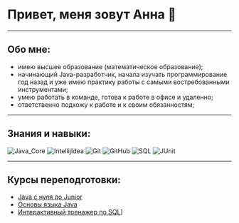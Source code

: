 # Привет, меня зовут Анна  👋

---

## Обо мне:
- имею высшее образование (математическое образование);
- начинающий Java-разработчик, начала изучать программирование год назад и уже имею практику работы с самыми востребованными инструментами;
- умею работать в команде, готова к работе в офисе и удаленно;
- ответственно подхожу к работе и к своим обязанностям;

--- 

## Знания и навыки:
![Java_Core](https://img.shields.io/badge/-Java_Core-090909?style=for-the-badge&logo=Java_Core)
![IntellijIdea](https://img.shields.io/badge/-Intellij_Idea-090909?style=for-the-badge&logo=IntellijIdea)
![Git](https://img.shields.io/badge/-Git-090909?style=for-the-badge&logo=Git)
![GitHub](https://img.shields.io/badge/-GitHub-090909?style=for-the-badge&logo=GitHub)
![SQL](https://img.shields.io/badge/-SQL-090909?style=for-the-badge&logo=sql)
![JUnit](https://img.shields.io/badge/-JUnit-090909?style=for-the-badge&logo=JUnit)

---

## Курсы переподготовки:
- [Java с нуля до Junior](https://github.com/anna-petrova99/anna-petrova99/blob/main/img/stepik-certificate-118518-a2572c3.pdf)
- [Основы языка Java](https://github.com/anna-petrova99/anna-petrova99/blob/main/img/stepik-certificate-124803-8369f6c.pdf)
- [Интерактивный тренажер по SQL](https://github.com/anna-petrova99/anna-petrova99/blob/main/img/stepik-certificate-63054-3bb6e22.pdf)]

